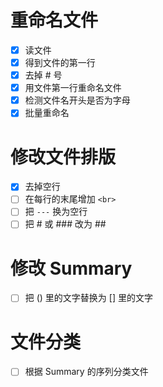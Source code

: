 # 重命名文件
- [x] 读文件
- [x] 得到文件的第一行
- [x] 去掉 # 号
- [x] 用文件第一行重命名文件
- [x] 检测文件名开头是否为字母
- [x] 批量重命名

# 修改文件排版
- [x] 去掉空行
- [ ] 在每行的末尾增加 `<br>`
- [ ] 把 `---` 换为空行
- [ ] 把 # 或 ### 改为 ##

# 修改 Summary
- [ ] 把 () 里的文字替换为 [] 里的文字

# 文件分类
- [ ] 根据 Summary 的序列分类文件
